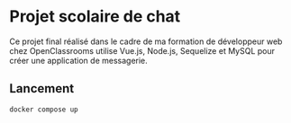 # Projet scolaire de chat

Ce projet final réalisé dans le cadre de ma formation de développeur web chez OpenClassrooms utilise Vue.js, Node.js, Sequelize et MySQL pour créer une application de messagerie.

## Lancement

`docker compose up`
